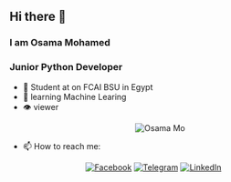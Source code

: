 ## Hi there 👋

### I am Osama Mohamed 
### Junior Python Developer

- 🔭 Student at on FCAI BSU in Egypt 
- 🌱 learning Machine Learing 
- 👁‍ viewer  
  <p align="center"> <img src="https://komarev.com/ghpvc/?username=osamam0&label=Profile%20views&color=0e75b6&style=flat" alt="Osama Mo" /> </p>
- 📫 How to reach me:   
<p align="center">
  <a href="https://www.facebook.com/profile.php?id=100010073048538&mibextid=ZbWKwL"><img src="https://img.icons8.com/color/48/000000/facebook.png" alt="Facebook"/></a>
  <a href="https://t.me/Osama_Mo7"><img src="https://img.icons8.com/color/48/000000/telegram-app.png" alt="Telegram"/></a>
  <a href="https://www.linkedin.com/in/osama-mohammed-456502205"><img src="https://img.icons8.com/color/48/000000/linkedin.png" alt="LinkedIn"/></a>
</p>
  


